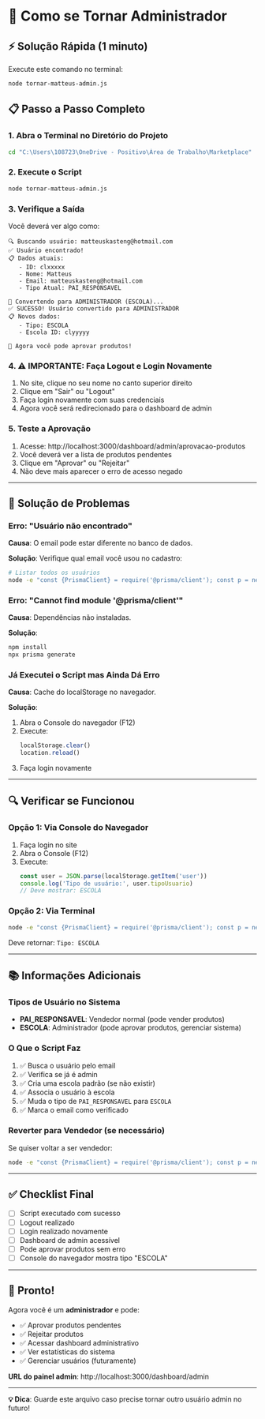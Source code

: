 # 🔐 Como se Tornar Administrador

## ⚡ Solução Rápida (1 minuto)

Execute este comando no terminal:

```bash
node tornar-matteus-admin.js
```

## 📋 Passo a Passo Completo

### 1. Abra o Terminal no Diretório do Projeto

```bash
cd "C:\Users\108723\OneDrive - Positivo\Área de Trabalho\Marketplace"
```

### 2. Execute o Script

```bash
node tornar-matteus-admin.js
```

### 3. Verifique a Saída

Você deverá ver algo como:

```
🔍 Buscando usuário: matteuskasteng@hotmail.com
✅ Usuário encontrado!
📋 Dados atuais:
   - ID: clxxxxx
   - Nome: Matteus
   - Email: matteuskasteng@hotmail.com
   - Tipo Atual: PAI_RESPONSAVEL

🔄 Convertendo para ADMINISTRADOR (ESCOLA)...
✅ SUCESSO! Usuário convertido para ADMINISTRADOR
📋 Novos dados:
   - Tipo: ESCOLA
   - Escola ID: clyyyyy

🎉 Agora você pode aprovar produtos!
```

### 4. ⚠️ IMPORTANTE: Faça Logout e Login Novamente

1. No site, clique no seu nome no canto superior direito
2. Clique em "Sair" ou "Logout"
3. Faça login novamente com suas credenciais
4. Agora você será redirecionado para o dashboard de admin

### 5. Teste a Aprovação

1. Acesse: http://localhost:3000/dashboard/admin/aprovacao-produtos
2. Você deverá ver a lista de produtos pendentes
3. Clique em "Aprovar" ou "Rejeitar"
4. Não deve mais aparecer o erro de acesso negado

---

## 🐛 Solução de Problemas

### Erro: "Usuário não encontrado"

**Causa**: O email pode estar diferente no banco de dados.

**Solução**: Verifique qual email você usou no cadastro:

```bash
# Listar todos os usuários
node -e "const {PrismaClient} = require('@prisma/client'); const p = new PrismaClient(); p.usuario.findMany().then(users => { users.forEach(u => console.log(u.email, '-', u.tipoUsuario)); p.$disconnect(); })"
```

### Erro: "Cannot find module '@prisma/client'"

**Causa**: Dependências não instaladas.

**Solução**:

```bash
npm install
npx prisma generate
```

### Já Executei o Script mas Ainda Dá Erro

**Causa**: Cache do localStorage no navegador.

**Solução**:

1. Abra o Console do navegador (F12)
2. Execute:
   ```javascript
   localStorage.clear()
   location.reload()
   ```
3. Faça login novamente

---

## 🔍 Verificar se Funcionou

### Opção 1: Via Console do Navegador

1. Faça login no site
2. Abra o Console (F12)
3. Execute:
   ```javascript
   const user = JSON.parse(localStorage.getItem('user'))
   console.log('Tipo de usuário:', user.tipoUsuario)
   // Deve mostrar: ESCOLA
   ```

### Opção 2: Via Terminal

```bash
node -e "const {PrismaClient} = require('@prisma/client'); const p = new PrismaClient(); p.usuario.findUnique({where:{email:'matteuskasteng@hotmail.com'}}).then(u => { console.log('Tipo:', u.tipoUsuario); p.$disconnect(); })"
```

Deve retornar: `Tipo: ESCOLA`

---

## 📚 Informações Adicionais

### Tipos de Usuário no Sistema

- **PAI_RESPONSAVEL**: Vendedor normal (pode vender produtos)
- **ESCOLA**: Administrador (pode aprovar produtos, gerenciar sistema)

### O Que o Script Faz

1. ✅ Busca o usuário pelo email
2. ✅ Verifica se já é admin
3. ✅ Cria uma escola padrão (se não existir)
4. ✅ Associa o usuário à escola
5. ✅ Muda o tipo de `PAI_RESPONSAVEL` para `ESCOLA`
6. ✅ Marca o email como verificado

### Reverter para Vendedor (se necessário)

Se quiser voltar a ser vendedor:

```bash
node -e "const {PrismaClient} = require('@prisma/client'); const p = new PrismaClient(); p.usuario.update({where:{email:'matteuskasteng@hotmail.com'}, data:{tipoUsuario:'PAI_RESPONSAVEL'}}).then(() => { console.log('✅ Convertido de volta para vendedor'); p.$disconnect(); })"
```

---

## ✅ Checklist Final

- [ ] Script executado com sucesso
- [ ] Logout realizado
- [ ] Login realizado novamente
- [ ] Dashboard de admin acessível
- [ ] Pode aprovar produtos sem erro
- [ ] Console do navegador mostra tipo "ESCOLA"

---

## 🚀 Pronto!

Agora você é um **administrador** e pode:

- ✅ Aprovar produtos pendentes
- ✅ Rejeitar produtos
- ✅ Acessar dashboard administrativo
- ✅ Ver estatísticas do sistema
- ✅ Gerenciar usuários (futuramente)

**URL do painel admin**: http://localhost:3000/dashboard/admin

---

**💡 Dica**: Guarde este arquivo caso precise tornar outro usuário admin no futuro!

